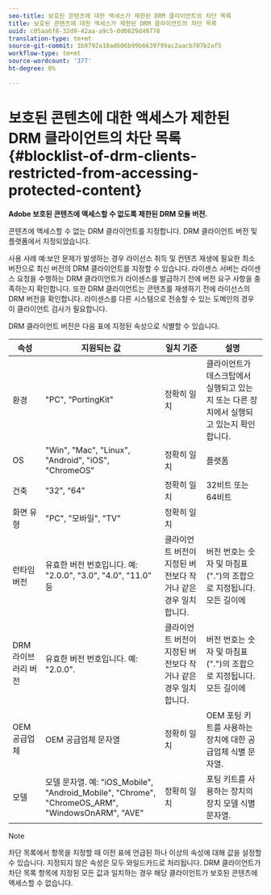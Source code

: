 ```yaml
---
seo-title: 보호된 콘텐츠에 대한 액세스가 제한된 DRM 클라이언트의 차단 목록
title: 보호된 콘텐츠에 대한 액세스가 제한된 DRM 클라이언트의 차단 목록
uuid: c05aa6f8-32d9-42aa-a9c5-0d0629d49778
translation-type: tm+mt
source-git-commit: 1b9792a10ad606b99b6639799ac2aacb707b2af5
workflow-type: tm+mt
source-wordcount: '377'
ht-degree: 0%

---
```



# 보호된 콘텐츠에 대한 액세스가 제한된 DRM 클라이언트의 차단 목록 {#blocklist-of-drm-clients-restricted-from-accessing-protected-content}

**Adobe 보호된 콘텐츠에 액세스할 수 없도록 제한된 DRM 모듈 버전.**

콘텐츠에 액세스할 수 없는 DRM 클라이언트를 지정합니다. DRM 클라이언트 버전 및 플랫폼에서 지정되었습니다.

사용 사례 예:보안 문제가 발생하는 경우 라이선스 취득 및 컨텐츠 재생에 필요한 최소 버전으로 최신 버전의 DRM 클라이언트를 지정할 수 있습니다. 라이센스 서버는 라이센스 요청을 수행하는 DRM 클라이언트가 라이센스를 발급하기 전에 버전 요구 사항을 충족하는지 확인합니다. 또한 DRM 클라이언트는 콘텐츠를 재생하기 전에 라이선스의 DRM 버전을 확인합니다. 라이센스를 다른 시스템으로 전송할 수 있는 도메인의 경우 이 클라이언트 검사가 필요합니다.

DRM 클라이언트 버전은 다음 표에 지정된 속성으로 식별할 수 있습니다.

| **속성** | **지원되는 값** | **일치 기준** | **설명** |
|---|---|---|---|
| 환경 | &quot;PC&quot;, &quot;PortingKit&quot; | 정확히 일치 | 클라이언트가 데스크탑에서 실행되고 있는지 또는 다른 장치에서 실행되고 있는지 확인합니다. |
| OS | &quot;Win&quot;, &quot;Mac&quot;, &quot;Linux&quot;, &quot;Android&quot;, &quot;iOS&quot;, &quot;ChromeOS&quot; | 정확히 일치 | 플랫폼 |
| 건축 | “32”, “64” | 정확히 일치 | 32비트 또는 64비트 |
| 화면 유형 | &quot;PC&quot;, &quot;모바일&quot;, &quot;TV&quot; | 정확히 일치 |  |
| 런타임 버전 | 유효한 버전 번호입니다. 예: &quot;2.0.0&quot;, &quot;3.0&quot;, &quot;4.0&quot;, &quot;11.0&quot; 등 | 클라이언트 버전이 지정된 버전보다 작거나 같은 경우 일치합니다. | 버전 번호는 숫자 및 마침표(&quot;.&quot;)의 조합으로 지정됩니다. 모든 길이에 |
| DRM 라이브러리 버전 | 유효한 버전 번호입니다. 예: &quot;2.0.0&quot;. | 클라이언트 버전이 지정된 버전보다 작거나 같은 경우 일치합니다. | 버전 번호는 숫자 및 마침표(&quot;.&quot;)의 조합으로 지정됩니다. 모든 길이에 |
| OEM 공급업체 | OEM 공급업체 문자열 | 정확히 일치 | OEM 포팅 키트를 사용하는 장치에 대한 공급업체 식별 문자열. |
| 모델 | 모델 문자열. 예: &quot;iOS_Mobile&quot;, &quot;Android_Mobile&quot;, &quot;Chrome&quot;, &quot;ChromeOS_ARM&quot;, &quot;WindowsOnARM&quot;, &quot;AVE&quot; | 정확히 일치 | 포팅 키트를 사용하는 장치의 장치 모델 식별 문자열. |

>[!NOTE]
>
>차단 목록에서 항목을 지정할 때 이전 표에 언급된 하나 이상의 속성에 대해 값을 설정할 수 있습니다. 지정되지 않은 속성은 모두 와일드카드로 처리됩니다. DRM 클라이언트가 차단 목록 항목에 지정된 모든 값과 일치하는 경우 해당 클라이언트가 보호된 콘텐츠에 액세스할 수 없습니다.

